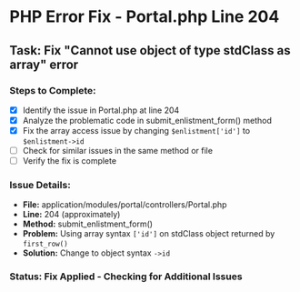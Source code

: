 # PHP Error Fix - Portal.php Line 204

## Task: Fix "Cannot use object of type stdClass as array" error

### Steps to Complete:
- [x] Identify the issue in Portal.php at line 204
- [x] Analyze the problematic code in submit_enlistment_form() method
- [x] Fix the array access issue by changing `$enlistment['id']` to `$enlistment->id`
- [ ] Check for similar issues in the same method or file
- [ ] Verify the fix is complete

### Issue Details:
- **File:** application/modules/portal/controllers/Portal.php
- **Line:** 204 (approximately)
- **Method:** submit_enlistment_form()
- **Problem:** Using array syntax `['id']` on stdClass object returned by `first_row()`
- **Solution:** Change to object syntax `->id`

### Status: Fix Applied - Checking for Additional Issues

